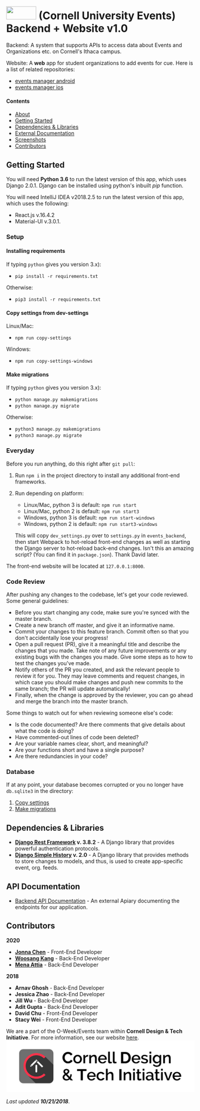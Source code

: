 <img src="https://raw.githubusercontent.com/cornell-dti/events-manager-android/master/cue_text_red.png" width="80" height="35"> (Cornell University Events) Backend + Website v1.0
======
Backend: A system that supports APIs to access data about Events and Organizations etc. on Cornell's Ithaca campus.

Website: A **web** app for student organizations to add events for cue. Here is a list of related repositories:
- [events manager android](https://github.com/cornell-dti/events-manager-android)
- [events manager ios](https://github.com/cornell-dti/events-manager-ios)

#### Contents
  - [About](#about)
  - [Getting Started](#getting-started)
  - [Dependencies & Libraries](#dependencies--libraries)
  - [External Documentation](#external-documentation)
  - [Screenshots](#screenshots)
  - [Contributors](#contributors)

## Getting Started
You will need **Python 3.6** to run the latest version of this app, which uses Django 2.0.1. Django can be installed using python's inbuilt _pip_ function.

You will need IntelliJ IDEA v2018.2.5 to run the latest version of this app, which uses the following:
- React.js v.16.4.2
- Material-UI v.3.0.1.

### Setup
#### Installing requirements
If typing `python` gives you version 3.x):
- `pip install -r requirements.txt`

Otherwise:
- `pip3 install -r requirements.txt`

#### Copy settings from dev-settings
Linux/Mac:
- `npm run copy-settings`

Windows:
- `npm run copy-settings-windows`

#### Make migrations
If typing `python` gives you version 3.x):
- `python manage.py makemigrations`
- `python manage.py migrate`

Otherwise:
- `python3 manage.py makemigrations`
- `python3 manage.py migrate`

### Everyday
Before you run anything, do this right after `git pull`:
1. Run `npm i` in the project directory to install any additional front-end frameworks.
2. Run depending on platform:
    - Linux/Mac, python 3 is default: `npm run start`
    - Linux/Mac, python 2 is default: `npm run start3`
    - Windows, python 3 is default: `npm run start-windows`
    - Windows, python 2 is default: `npm run start3-windows`

    This will copy `dev_settings.py` over to `settings.py` in `events_backend`, then start Webpack to hot-reload front-end changes as well as starting the Django server to hot-reload back-end changes. Isn't this an amazing script? (You can find it in `package.json`). Thank David later.

The front-end website will be located at `127.0.0.1:8000`.

### Code Review
After pushing any changes to the codebase, let's get your code reviewed. Some general guidelines:
- Before you start changing any code, make sure you're synced with the master branch.
- Create a new branch off master, and give it an informative name.
- Commit your changes to this feature branch. Commit often so that you don't accidentally lose your progress!
- Open a pull request (PR), give it a meaningful title and describe the changes that you made. Take note of any future improvements or any existing bugs with the changes you made. Give some steps as to how to test the changes you've made.
- Notify others of the PR you created, and ask the relevant people to review it for you. They may leave comments and request changes, in which case you should make changes and push new commits to the same branch; the PR will update automatically!
- Finally, when the change is approved by the reviewer, you can go ahead and merge the branch into the master branch.

Some things to watch out for when reviewing someone else's code:
- Is the code documented? Are there comments that give details about what the code is doing?
- Have commented-out lines of code been deleted?
- Are your variable names clear, short, and meaningful?
- Are your functions short and have a single purpose?
- Are there redundancies in your code?

### Database
If at any point, your database becomes corrupted or you no longer have `db.sqlite3` in the directory:
1. [Copy settings](#copy-settings-from-dev-settings)
2. [Make migrations](#make-migrations)

## Dependencies & Libraries
 * **[Django Rest Framework](http://www.django-rest-framework.org/) v. 3.8.2** - A Django library that provides powerful authentication protocols.
 * **[Django Simple History](https://django-simple-history.readthedocs.io/en/latest/) v. 2.0** - A Django library that provides methods to store changes to models, and thus, is used to create app-specific event, org. feeds.

## API Documentation
* [Backend API Documentation](https://cuevents.docs.apiary.io/) - An external Apiary documenting the endpoints for our application.

## Contributors
**2020**
* **[Jonna Chen](https://github.com/jonnachen)** - Front-End Developer
* **[Woosang Kang](https://github.com/paul-kang-1)** - Back-End Developer
* **[Mena Attia](https://github.com/menaattia)** - Back-End Developer

**2018**
* **Arnav Ghosh** - Back-End Developer
* **Jessica Zhao** - Back-End Developer
* **Jill Wu** - Back-End Developer
* **Adit Gupta** - Back-End Developer
* **David Chu** - Front-End Developer
* **Stacy Wei** - Front-End Developer

We are a part of the O-Week/Events team within **Cornell Design & Tech Initiative**. For more information, see our website [here](https://cornelldti.org/).
<img src="https://raw.githubusercontent.com/cornell-dti/design/master/Branding/Wordmark/Dark%20Text/Transparent/Wordmark-Dark%20Text-Transparent%403x.png">

_Last updated **10/21/2018**_.
